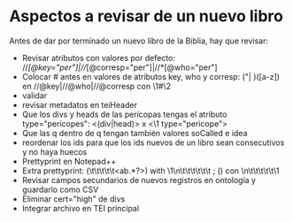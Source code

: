 # Aspectos a revisar de un nuevo libro

Antes de dar por terminado un nuevo libro de la Biblia, hay que revisar:
* Revisar atributos con valores por defecto: //*[@key="per"]|//*[@corresp="per"]|//*[@who="per"]
* Colocar # antes en valores de atributos key, who y corresp: ("| )([a-z]) en //@key|//@who|//@corresp con  \1#\2
* validar
* revisar metadatos en teiHeader
* Que los divs y heads de las perícopas tengas el atributo type="pericopes": <(div|head)> x <\1 type="pericope"> 
* Que las q dentro de q tengan también valores soCalled e idea
* reordenar los ids para que los ids nuevos de un libro sean consecutivos y no haya huecos
* Prettyprint en Notepad++
* Extra prettyprint: (\t\t\t\t\t<ab.*?>) with \1\n\t\t\t\t\t\t ; (</ab>) con \n\t\t\t\t\t\1
* Revisar campos secundarios de nuevos registros en ontología y guardarlo como CSV
* Eliminar  cert="high" de divs
* Integrar archivo en TEI principal

